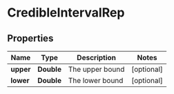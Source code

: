 

# CredibleIntervalRep


## Properties

| Name | Type | Description | Notes |
|------------ | ------------- | ------------- | -------------|
|**upper** | **Double** | The upper bound |  [optional] |
|**lower** | **Double** | The lower bound |  [optional] |



